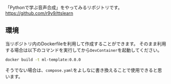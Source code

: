 「Pythonで学ぶ音声合成」をやってみるリポジトリです。  
https://github.com/r9y9/ttslearn

## 環境
当リポジトリ内のDockerfileを利用して作成することができます。
そのまま利用する場合は以下のコマンドを実行してから`DevContainer`を起動してください。

```bash
docker build -t ml-template:0.0.0
```

そうでない場合は、`compose.yaml`をよしなに書き換えることで使用できると思います。